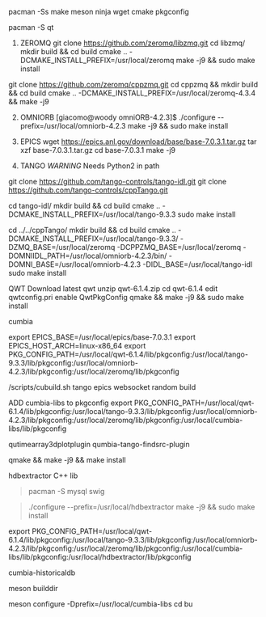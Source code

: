 pacman -Ss make meson ninja wget cmake pkgconfig

pacman -S qt


1. ZEROMQ
git clone https://github.com/zeromq/libzmq.git
cd libzmq/
mkdir build && cd build
cmake .. -DCMAKE_INSTALL_PREFIX=/usr/local/zeromq
make -j9 && sudo make install

git clone https://github.com/zeromq/cppzmq.git
cd cppzmq && mkdir build && cd build
cmake .. -DCMAKE_INSTALL_PREFIX=/usr/local/zeromq-4.3.4  &amp;&amp; make -j9




2. OMNIORB
[giacomo@woody omniORB-4.2.3]$ ./configure --prefix=/usr/local/omniorb-4.2.3
make -j9 && sudo make install

3. EPICS
wget https://epics.anl.gov/download/base/base-7.0.3.1.tar.gz
tar xzf  base-7.0.3.1.tar.gz 
cd  base-7.0.3.1
make -j9


4. TANGO
*WARNING* Needs Python2 in path

git clone https://github.com/tango-controls/tango-idl.git
git clone https://github.com/tango-controls/cppTango.git

cd tango-idl/
mkdir build && cd build
cmake .. -DCMAKE_INSTALL_PREFIX=/usr/local/tango-9.3.3
sudo make install

cd ../../cppTango/
mkdir build && cd build
cmake .. -DCMAKE_INSTALL_PREFIX=/usr/local/tango-9.3.3/ -DZMQ_BASE=/usr/local/zeromq -DCPPZMQ_BASE=/usr/local/zeromq -DOMNIIDL_PATH=/usr/local/omniorb-4.2.3/bin/ -DOMNI_BASE=/usr/local/omniorb-4.2.3 -DIDL_BASE=/usr/local/tango-idl
sudo make install

QWT
Download latest qwt
unzip qwt-6.1.4.zip
cd qwt-6.1.4
edit qwtconfig.pri enable QwtPkgConfig
qmake && make -j9 && sudo make install


cumbia

export EPICS_BASE=/usr/local/epics/base-7.0.3.1
export EPICS_HOST_ARCH=linux-x86_64
export PKG_CONFIG_PATH=/usr/local/qwt-6.1.4/lib/pkgconfig:/usr/local/tango-9.3.3/lib/pkgconfig:/usr/local/omniorb-4.2.3/lib/pkgconfig:/usr/local/zeromq/lib/pkgconfig

/scripts/cubuild.sh tango epics websocket random build

ADD cumbia-libs to pkgconfig
export PKG_CONFIG_PATH=/usr/local/qwt-6.1.4/lib/pkgconfig:/usr/local/tango-9.3.3/lib/pkgconfig:/usr/local/omniorb-4.2.3/lib/pkgconfig:/usr/local/zeromq/lib/pkgconfig:/usr/local/cumbia-libs/lib/pkgconfig

qutimearray3dplotplugin
qumbia-tango-findsrc-plugin

qmake && make -j9 && make install



hdbextractor C++ lib

> pacman -S mysql swig

> ./configure --prefix=/usr/local/hdbextractor
make -j9 && sudo make install

 export PKG_CONFIG_PATH=/usr/local/qwt-6.1.4/lib/pkgconfig:/usr/local/tango-9.3.3/lib/pkgconfig:/usr/local/omniorb-4.2.3/lib/pkgconfig:/usr/local/zeromq/lib/pkgconfig:/usr/local/cumbia-libs/lib/pkgconfig:/usr/local/hdbextractor/lib/pkgconfig



cumbia-historicaldb

meson  builddir

meson configure -Dprefix=/usr/local/cumbia-libs
cd bu
